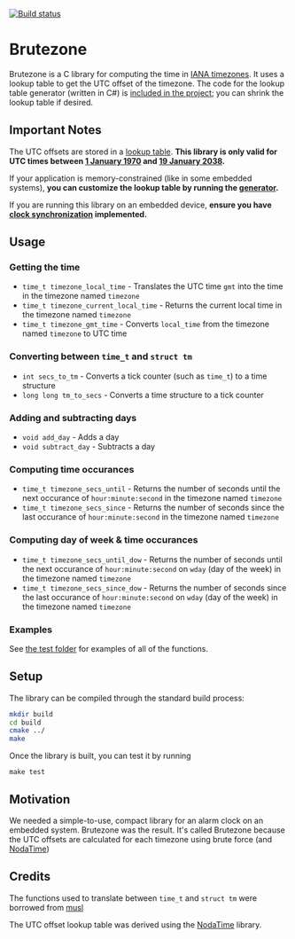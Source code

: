 [![Build status](https://ci.appveyor.com/api/projects/status/gbhod5iaf6swa9fv?svg=true)](https://ci.appveyor.com/project/gregjesl/brutezone)
# Brutezone
Brutezone is a C library for computing the time in [IANA timezones](https://en.wikipedia.org/wiki/List_of_tz_database_time_zones). It uses a lookup table to get the UTC offset of the timezone. The code for the lookup table generator (written in C#) is [included in the project](/generator); you can shrink the lookup table if desired. 

## Important Notes
The UTC offsets are stored in a [lookup table](/inc/timezone_database.h). **This library is only valid for UTC times between [1 January 1970](https://en.wikipedia.org/wiki/Unix_time) and [19 January 2038](https://en.wikipedia.org/wiki/Year_2038_problem).**

If your application is memory-constrained (like in some embedded systems), **you can customize the lookup table by running the [generator](/generator).**

If you are running this library on an embedded device, **ensure you have [clock synchronization](https://en.wikipedia.org/wiki/Network_Time_Protocol) implemented.** 
## Usage

### Getting the time
- `time_t timezone_local_time` - Translates the UTC time `gmt` into the time in the timezone named `timezone`
- `time_t timezone_current_local_time` - Returns the current local time in the timezone named `timezone`
- `time_t timezone_gmt_time` - Converts `local_time` from the timezone named `timezone` to UTC time

### Converting between `time_t` and `struct tm`
- `int secs_to_tm` - Converts a tick counter (such as `time_t`) to a time structure
- `long long tm_to_secs` - Converts a time structure to a tick counter

### Adding and subtracting days
- `void add_day` - Adds a day
- `void subtract_day` - Subtracts a day

### Computing time occurances
- `time_t timezone_secs_until` - Returns the number of seconds until the next occurance of `hour:minute:second` in the timezone named `timezone`
- `time_t timezone_secs_since` - Returns the number of seconds since the last occurance of `hour:minute:second` in the timezone named `timezone`

### Computing day of week & time occurances
- `time_t timezone_secs_until_dow` - Returns the number of seconds until the next occurance of `hour:minute:second` on `wday` (day of the week) in the timezone named `timezone`
- `time_t timezone_secs_since_dow` - Returns the number of seconds since the last occurance of `hour:minute:second` on `wday` (day of the week) in the timezone named `timezone`

### Examples
See [the test folder](/test) for examples of all of the functions. 

## Setup

The library can be compiled through the standard build process:
``` bash
mkdir build
cd build
cmake ../
make
```

Once the library is built, you can test it by running
```
make test
```

## Motivation
We needed a simple-to-use, compact library for an alarm clock on an embedded system. Brutezone was the result. It's called Brutezone because the UTC offsets are calculated for each timezone using brute force (and [NodaTime](https://nodatime.org/))

## Credits
The functions used to translate between `time_t` and `struct tm` were borrowed from [musl](http://www.musl-libc.org/)

The UTC offset lookup table was derived using the [NodaTime](https://nodatime.org/) library. 